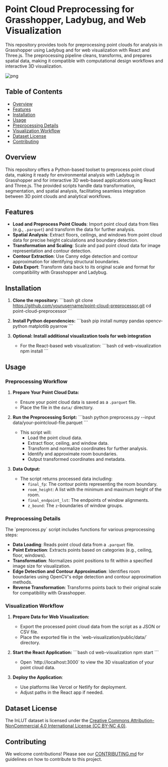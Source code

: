 
# Point Cloud Preprocessing for Grasshopper, Ladybug, and Web Visualization

This repository provides tools for preprocessing point clouds for analysis in Grasshopper using Ladybug and for web visualization with React and Three.js. The preprocessing pipeline cleans, transforms, and prepares spatial data, making it compatible with computational design workflows and interactive 3D visualization.

![png](https://github.com/user-attachments/assets/3ccf5d4d-3799-46a2-a19d-80563a91013d)


## Table of Contents
- [Overview](#overview)
- [Features](#features)
- [Installation](#installation)
- [Usage](#usage)
- [Preprocessing Details](#preprocessing-details)
- [Visualization Workflow](#visualization-workflow)
- [Dataset License](#dataset-license)
- [Contributing](#contributing)


## Overview

This repository offers a Python-based toolset to preprocess point cloud data, making it ready for environmental analysis with Ladybug in Grasshopper and for interactive 3D web-based applications using React and Three.js. The provided scripts handle data transformation, segmentation, and spatial analysis, facilitating seamless integration between 3D point clouds and analytical workflows.

## Features

- **Load and Preprocess Point Clouds**: Import point cloud data from files (e.g., `.parquet`) and transform the data for further analysis.
- **Spatial Analysis**: Extract floors, ceilings, and windows from point cloud data for precise height calculations and boundary detection.
- **Transformation and Scaling**: Scale and pad point cloud data for image representation and contour detection.
- **Contour Extraction**: Use Canny edge detection and contour approximation for identifying structural boundaries.
- **Data Export**: Transform data back to its original scale and format for compatibility with Grasshopper and Ladybug.

## Installation

1. **Clone the repository:**
    \`\`\`bash
    git clone https://github.com/yourusername/point-cloud-preprocessor.git
    cd point-cloud-preprocessor
    \`\`\`

2. **Install Python dependencies:**
    \`\`\`bash
    pip install numpy pandas opencv-python matplotlib pyarrow
    \`\`\`

3. **Optional: Install additional visualization tools for web integration**
    - For the React-based web visualization:
      \`\`\`bash
      cd web-visualization
      npm install
      \`\`\`

## Usage

### Preprocessing Workflow

1. **Prepare Your Point Cloud Data:**
   - Ensure your point cloud data is saved as a `.parquet` file.
   - Place the file in the `data/` directory.

2. **Run the Preprocessing Script:**
   \`\`\`bash
   python preprocess.py --input data/your-pointcloud-file.parquet
   \`\`\`
   - This script will:
     - Load the point cloud data.
     - Extract floor, ceiling, and window data.
     - Transform and normalize coordinates for further analysis.
     - Identify and approximate room boundaries.
     - Output transformed coordinates and metadata.

3. **Data Output:**
   - The script returns processed data including:
     - `final_fp`: The contour points representing the room boundary.
     - `room_height`: A list with the minimum and maximum height of the room.
     - `final_endpoint_lst`: The endpoints of window alignments.
     - `z_bound`: The `z`-boundaries of window groups.

### Preprocessing Details

The \`preprocess.py\` script includes functions for various preprocessing steps:
- **Data Loading**: Reads point cloud data from a `.parquet` file.
- **Point Extraction**: Extracts points based on categories (e.g., ceiling, floor, windows).
- **Transformation**: Normalizes point positions to fit within a specified image size for visualization.
- **Edge Detection and Contour Approximation**: Identifies room boundaries using OpenCV's edge detection and contour approximation methods.
- **Reverse Transformation**: Transforms points back to their original scale for compatibility with Grasshopper.

### Visualization Workflow

1. **Prepare Data for Web Visualization:**
   - Export the processed point cloud data from the script as a JSON or CSV file.
   - Place the exported file in the \`web-visualization/public/data/\` directory.

2. **Start the React Application:**
   \`\`\`bash
   cd web-visualization
   npm start
   \`\`\`
   - Open \`http://localhost:3000\` to view the 3D visualization of your point cloud data.

3. **Deploy the Application**: 
   - Use platforms like Vercel or Netlify for deployment.
   - Adjust paths in the React app if needed.

## Dataset License
The InLUT dataset is licensed under the [Creative Commons Attribution-NonCommercial 4.0 International License (CC BY-NC 4.0)](https://creativecommons.org/licenses/by-nc/4.0/legalcode).


## Contributing

We welcome contributions! Please see our [CONTRIBUTING.md](CONTRIBUTING.md) for guidelines on how to contribute to this project.



